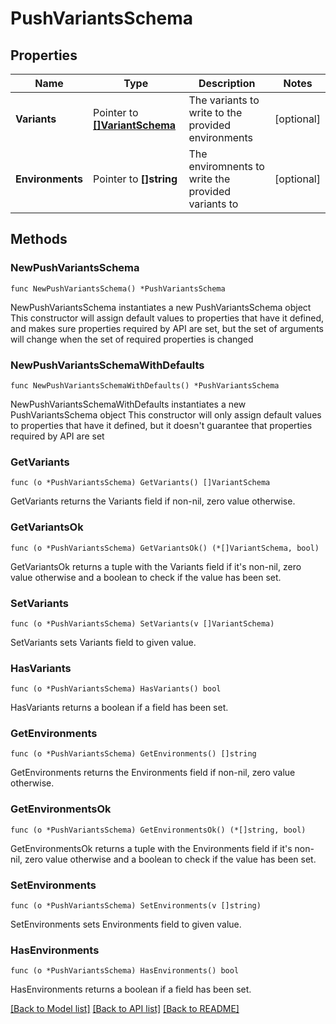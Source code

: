 # PushVariantsSchema

## Properties

Name | Type | Description | Notes
------------ | ------------- | ------------- | -------------
**Variants** | Pointer to [**[]VariantSchema**](VariantSchema.md) | The variants to write to the provided environments | [optional] 
**Environments** | Pointer to **[]string** | The enviromnents to write the provided variants to | [optional] 

## Methods

### NewPushVariantsSchema

`func NewPushVariantsSchema() *PushVariantsSchema`

NewPushVariantsSchema instantiates a new PushVariantsSchema object
This constructor will assign default values to properties that have it defined,
and makes sure properties required by API are set, but the set of arguments
will change when the set of required properties is changed

### NewPushVariantsSchemaWithDefaults

`func NewPushVariantsSchemaWithDefaults() *PushVariantsSchema`

NewPushVariantsSchemaWithDefaults instantiates a new PushVariantsSchema object
This constructor will only assign default values to properties that have it defined,
but it doesn't guarantee that properties required by API are set

### GetVariants

`func (o *PushVariantsSchema) GetVariants() []VariantSchema`

GetVariants returns the Variants field if non-nil, zero value otherwise.

### GetVariantsOk

`func (o *PushVariantsSchema) GetVariantsOk() (*[]VariantSchema, bool)`

GetVariantsOk returns a tuple with the Variants field if it's non-nil, zero value otherwise
and a boolean to check if the value has been set.

### SetVariants

`func (o *PushVariantsSchema) SetVariants(v []VariantSchema)`

SetVariants sets Variants field to given value.

### HasVariants

`func (o *PushVariantsSchema) HasVariants() bool`

HasVariants returns a boolean if a field has been set.

### GetEnvironments

`func (o *PushVariantsSchema) GetEnvironments() []string`

GetEnvironments returns the Environments field if non-nil, zero value otherwise.

### GetEnvironmentsOk

`func (o *PushVariantsSchema) GetEnvironmentsOk() (*[]string, bool)`

GetEnvironmentsOk returns a tuple with the Environments field if it's non-nil, zero value otherwise
and a boolean to check if the value has been set.

### SetEnvironments

`func (o *PushVariantsSchema) SetEnvironments(v []string)`

SetEnvironments sets Environments field to given value.

### HasEnvironments

`func (o *PushVariantsSchema) HasEnvironments() bool`

HasEnvironments returns a boolean if a field has been set.


[[Back to Model list]](../README.md#documentation-for-models) [[Back to API list]](../README.md#documentation-for-api-endpoints) [[Back to README]](../README.md)


